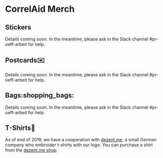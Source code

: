 # CorrelAid Merch

## Stickers

Details coming soon. In the meantime, please ask in the Slack channel #pr-oeff-arbeit for help.

## Postcards:envelope:&#x20;

Details coming soon. In the meantime, please ask in the Slack channel #pr-oeff-arbeit for help.

## Bags:shopping\_bags:&#x20;

Details coming soon. In the meantime, please ask in the Slack channel #pr-oeff-arbeit for help.

## T-Shirts:shirt:

As of end of 2019, we have a cooperation with [dezent.me](https://dezent.me), a small German company who embroider t-shirts with our logo. You can purchase a shirt from the [dezent.me shop](https://dezent.me/c/projects/correlaid).
